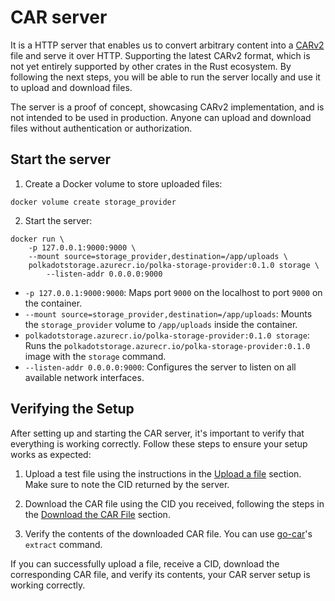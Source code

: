 # CAR server

It is a HTTP server that enables us to convert arbitrary content into a [CARv2](https://ipld.io/specs/transport/car/carv2/) file and serve it over HTTP. Supporting the latest CARv2 format, which is not yet entirely supported by other crates in the Rust ecosystem. By following the next steps, you will be able to run the server locally and use it to upload and download files.

<div class="warning">
The server is a proof of concept, showcasing CARv2 implementation, and is not intended to be used in production. Anyone can upload and download files without authentication or authorization.
</div>

## Start the server

1. Create a Docker volume to store uploaded files:

`docker volume create storage_provider`

2. Start the server:

```
docker run \
    -p 127.0.0.1:9000:9000 \
    --mount source=storage_provider,destination=/app/uploads \
    polkadotstorage.azurecr.io/polka-storage-provider:0.1.0 storage \
        --listen-addr 0.0.0.0:9000
```

- `-p 127.0.0.1:9000:9000`: Maps port `9000` on the localhost to port `9000` on the container.
- `--mount source=storage_provider,destination=/app/uploads`: Mounts the `storage_provider` volume to `/app/uploads` inside the container.
- `polkadotstorage.azurecr.io/polka-storage-provider:0.1.0 storage`: Runs the `polkadotstorage.azurecr.io/polka-storage-provider:0.1.0` image with the `storage` command.
- `--listen-addr 0.0.0.0:9000`: Configures the server to listen on all available network interfaces.

## Verifying the Setup

After setting up and starting the CAR server, it's important to verify that everything is working correctly. Follow these steps to ensure your setup works as expected:

1. Upload a test file using the instructions in the [Upload a file](../storage-provider-cli/storage.md#upload-a-file) section. Make sure to note the CID returned by the server.

2. Download the CAR file using the CID you received, following the steps in the [Download the CAR File](../storage-provider-cli/storage.md#download-the-car-file) section.

3. Verify the contents of the downloaded CAR file. You can use [go-car](https://github.com/ipld/go-car/tree/master/cmd/car)'s `extract` command.

If you can successfully upload a file, receive a CID, download the corresponding CAR file, and verify its contents, your CAR server setup is working correctly.
